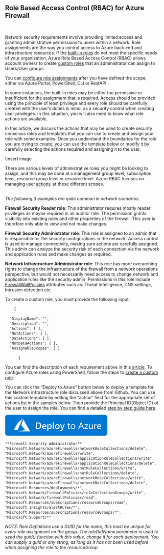 ## Role Based Access Control (RBAC) for Azure Firewall  

&nbsp;  

Network security requirements involve providing limited access and granting administrative permissions to users within a network. Role assignments are the way you control access to Azure back end and infrastructure resources. If the [built-in roles](https://docs.microsoft.com/en-us/azure/role-based-access-control/built-in-roles) do not meet the specific needs of your organization, Azure Role Based Access Control (RBAC) allows account owners to create [custom roles](https://docs.microsoft.com/en-us/azure/role-based-access-control/custom-roles) that an administrator can assign to Users/User groups.  

You can [configure role assignments](https://docs.microsoft.com/en-us/azure/role-based-access-control/role-assignments-steps) after you have defined the scope, either via Azure Portal, PowerShell, CLI or RestAPI.  

In some instances, the built-in roles may be either too permissive or insufficient for the assignment that is required. Access should be provided using the principle of least privilege and every role should be carefully created with the user’s duties in mind, as a security control when creating user privileges. In this situation, you will also need to know what role actions are available.  

In this article, we discuss the actions that may be used to create security conscious roles and templates that you can use to create and assign your role with some examples. Once you understand the boundaries for the role you are trying to create, you can use the template below or modify it by carefully selecting the actions required and assigning it to the user. 

\\insert image

There are various levels of administrative roles you might be looking to assign, and this may be done at a management group level, subscription level, resource group level or resource level. Azure RBAC focuses on managing user [actions](https://docs.microsoft.com/en-us/azure/role-based-access-control/resource-provider-operations)  at these different scopes.  
&nbsp;  

*The following 3 examples are quite common in network scenarios*: 

**Firewall Security Reader role**: This administrator requires mostly reader privileges as maybe required in an auditor role. The permission grants visibility into existing rules and other properties of the firewall. This user is therefore only able to view and not make changes.  


**Firewall Security Administrator role**: This role is assigned to an admin that is responsible for the security configurations in the network. Access control is used to manage connectivity, making sure actions are carefully assigned. This admin can analyze the security risk of each connection via the network and application rules and make changes as required.  

**Network Infrastructure Administrator role**: This role has more overarching rights to change the infrastructure of the firewall from a network operations perspective, but would not necessarily need access to change network and application rules like the security admin. Permissions in this role include [FirewallWallPolicies](https://docs.microsoft.com/en-us/azure/templates/microsoft.network/firewallpolicies#firewallpolicypropertiesformat-object) attributes such as: Threat Intelligence, DNS settings, Intrusion detection etc. 

To create a custom role, you must provide the following input.  
```
    {  

  "DisplayName": "",  
  "Description": "",  
  "Actions": [ ],  
  "NotActions": [ ],  
  "DataActions": [ ],  
  "NotDataActions": [ ],  
  "AssignableScopes": [ ]  

      }
```


You can find the description of each requirement above in this [article](https://docs.microsoft.com/en-us/powershell/module/az.resources/new-azroledefinition?view=azps-4.8.0#description). To configure Azure roles using PowerShell, follow the steps to [create a custom role](https://docs.microsoft.com/en-us/powershell/module/az.resources/new-azroledefinition?view=azps-4.8.0). 

You can click the “Deploy to Azure” button below to deploy a template for the Network infrastructure role discussed above from Github. You can use this custom template by editing the “action” field for the appropriate set of actions list in the samples below. Then provide the Principal ID(Object ID) of the user to assign the role. You can find a detailed [step by step guide here](https://docs.microsoft.com/en-us/azure/firewall-manager/rule-hierarchy#create-custom-roles-to-access-the-rule-collection-groups).  



[![Deploy To Azure](https://raw.githubusercontent.com/Azure/azure-quickstart-templates/master/1-CONTRIBUTION-GUIDE/images/deploytoazure.svg?sanitize=true)](https://portal.azure.com/#create/Microsoft.Template/uri/https%3A%2F%2Fraw.githubusercontent.com%2Ftobystic%2FAzureRBACdev%2Fmain%2Fazuredeploy.json%3Ftoken%3DABK3IS74XQVGSJ5GY4AODSC7VLFAG)  


```
**Firewall Security Administrator** 
"Microsoft.Network/azureFirewalls/networkRuleCollections/delete",  
"Microsoft.Network/azurefirewalls/write",   
"Microsoft.Network/azureFirewalls/applicationRuleCollections/write",   
"Microsoft.Network/azureFirewalls/applicationRuleCollections/delete",   
"Microsoft.Network/azureFirewalls/natRuleCollections/write",   
"Microsoft.Network/azureFirewalls/natRuleCollections/delete",   
"Microsoft.Network/azureFirewalls/networkRuleCollections/write",   
"Microsoft.Network/azureFirewalls/networkRuleCollections/delete",   
"Microsoft.Resources/deployments/*", 
"Microsoft.Network/firewallPolicies/ruleCollectionGroups/write",  
"Microsoft.Network/firewallPolicies/read",  
"Microsoft.Resources/subscriptions/resourceGroups/read",  
"Microsoft.Insights/alertRules/*",  
"Microsoft.Resources/subscriptions/resourceGroups/*",  
"Microsoft.Support/*" 
```


*NOTE: Role Definitions use a GUID for the name, this must be unique for every role assignment on the group. 
The roleDefName parameter is used to seed the guid() function with this value, change it for each deployment. 
You can supply a guid or any string, as long as it has not been used before when assigning the role to the resourceGroup.*
